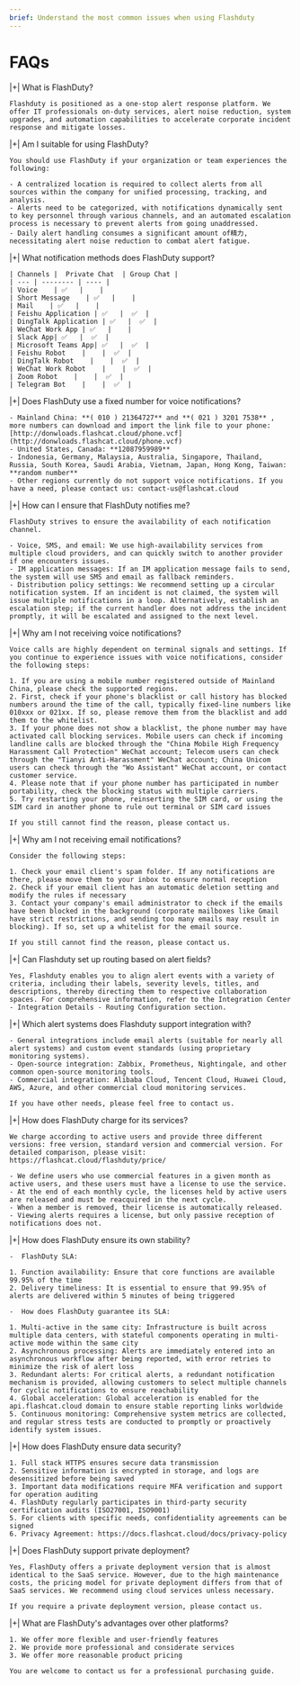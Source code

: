 ```yaml
---
brief: Understand the most common issues when using Flashduty
---
```


# FAQs

|+| What is FlashDuty?

    Flashduty is positioned as a one-stop alert response platform. We offer IT professionals on-duty services, alert noise reduction, system upgrades, and automation capabilities to accelerate corporate incident response and mitigate losses.

|+| Am I suitable for using FlashDuty?

    You should use FlashDuty if your organization or team experiences the following:

    - A centralized location is required to collect alerts from all sources within the company for unified processing, tracking, and analysis.
    - Alerts need to be categorized, with notifications dynamically sent to key personnel through various channels, and an automated escalation process is necessary to prevent alerts from going unaddressed.
    - Daily alert handling consumes a significant amount of精力, necessitating alert noise reduction to combat alert fatigue.

|+| What notification methods does FlashDuty support?

    | Channels |  Private Chat  | Group Chat |
    | --- | -------- | ---- |
    | Voice    | ✅   |    |
    | Short Message    | ✅   |    |
    | Mail    | ✅   |    |
    | Feishu Application | ✅   |  ✅  |
    | DingTalk Application | ✅   |  ✅  |
    | WeChat Work App | ✅   |    |
    | Slack App| ✅   |  ✅  |
    | Microsoft Teams App| ✅   |  ✅  |
    | Feishu Robot    |    |  ✅  |
    | DingTalk Robot    |    |  ✅  |
    | WeChat Work Robot    |    |  ✅  |
    | Zoom Robot    |    |  ✅  |
    | Telegram Bot    |    |  ✅  |

|+| Does FlashDuty use a fixed number for voice notifications?

    - Mainland China: **( 010 ) 21364727** and **( 021 ) 3201 7538** , more numbers can download and import the link file to your phone: [http://donwloads.flashcat.cloud/phone.vcf](http://donwloads.flashcat.cloud/phone.vcf)
    - United States, Canada: **12087959989**
    - Indonesia, Germany, Malaysia, Australia, Singapore, Thailand, Russia, South Korea, Saudi Arabia, Vietnam, Japan, Hong Kong, Taiwan: **random number**
    - Other regions currently do not support voice notifications. If you have a need, please contact us: contact-us@flashcat.cloud

|+| How can I ensure that FlashDuty notifies me?

    FlashDuty strives to ensure the availability of each notification channel.

    - Voice, SMS, and email: We use high-availability services from multiple cloud providers, and can quickly switch to another provider if one encounters issues.
    - IM application messages: If an IM application message fails to send, the system will use SMS and email as fallback reminders.
    - Distribution policy settings: We recommend setting up a circular notification system. If an incident is not claimed, the system will issue multiple notifications in a loop. Alternatively, establish an escalation step; if the current handler does not address the incident promptly, it will be escalated and assigned to the next level.

|+| Why am I not receiving voice notifications?

    Voice calls are highly dependent on terminal signals and settings. If you continue to experience issues with voice notifications, consider the following steps:

    1. If you are using a mobile number registered outside of Mainland China, please check the supported regions.
    2. First, check if your phone's blacklist or call history has blocked numbers around the time of the call, typically fixed-line numbers like 010xxx or 021xx. If so, please remove them from the blacklist and add them to the whitelist.
    3. If your phone does not show a blacklist, the phone number may have activated call blocking services. Mobile users can check if incoming landline calls are blocked through the "China Mobile High Frequency Harassment Call Protection" WeChat account; Telecom users can check through the "Tianyi Anti-Harassment" WeChat account; China Unicom users can check through the "Wo Assistant" WeChat account, or contact customer service.
    4. Please note that if your phone number has participated in number portability, check the blocking status with multiple carriers.
    5. Try restarting your phone, reinserting the SIM card, or using the SIM card in another phone to rule out terminal or SIM card issues

    If you still cannot find the reason, please contact us.

|+| Why am I not receiving email notifications?

    Consider the following steps:

    1. Check your email client's spam folder. If any notifications are there, please move them to your inbox to ensure normal reception
    2. Check if your email client has an automatic deletion setting and modify the rules if necessary
    3. Contact your company's email administrator to check if the emails have been blocked in the background (corporate mailboxes like Gmail have strict restrictions, and sending too many emails may result in blocking). If so, set up a whitelist for the email source.

    If you still cannot find the reason, please contact us.

|+| Can Flashduty set up routing based on alert fields?

    Yes, Flashduty enables you to align alert events with a variety of criteria, including their labels, severity levels, titles, and descriptions, thereby directing them to respective collaboration spaces. For comprehensive information, refer to the Integration Center - Integration Details - Routing Configuration section.

|+| Which alert systems does Flashduty support integration with?

    - General integrations include email alerts (suitable for nearly all alert systems) and custom event standards (using proprietary monitoring systems).
    - Open-source integration: Zabbix, Prometheus, Nightingale, and other common open-source monitoring tools.
    - Commercial integration: Alibaba Cloud, Tencent Cloud, Huawei Cloud, AWS, Azure, and other commercial cloud monitoring services.

    If you have other needs, please feel free to contact us.

|+| How does FlashDuty charge for its services?

    We charge according to active users and provide three different versions: free version, standard version and commercial version. For detailed comparison, please visit: https://flashcat.cloud/flashduty/price/

    - We define users who use commercial features in a given month as active users, and these users must have a license to use the service.
    - At the end of each monthly cycle, the licenses held by active users are released and must be reacquired in the next cycle.
    - When a member is removed, their license is automatically released.
    - Viewing alerts requires a license, but only passive reception of notifications does not.

|+| How does FlashDuty ensure its own stability?

    -  FlashDuty SLA:

    1. Function availability: Ensure that core functions are available 99.95% of the time
    2. Delivery timeliness: It is essential to ensure that 99.95% of alerts are delivered within 5 minutes of being triggered

    -  How does FlashDuty guarantee its SLA:

    1. Multi-active in the same city: Infrastructure is built across multiple data centers, with stateful components operating in multi-active mode within the same city
    2. Asynchronous processing: Alerts are immediately entered into an asynchronous workflow after being reported, with error retries to minimize the risk of alert loss
    3. Redundant alerts: For critical alerts, a redundant notification mechanism is provided, allowing customers to select multiple channels for cyclic notifications to ensure reachability
    4. Global acceleration: Global acceleration is enabled for the api.flashcat.cloud domain to ensure stable reporting links worldwide
    5. Continuous monitoring: Comprehensive system metrics are collected, and regular stress tests are conducted to promptly or proactively identify system issues.

|+| How does FlashDuty ensure data security?

    1. Full stack HTTPS ensures secure data transmission
    2. Sensitive information is encrypted in storage, and logs are desensitized before being saved
    3. Important data modifications require MFA verification and support for operation auditing
    4. FlashDuty regularly participates in third-party security certification audits (ISO27001, ISO9001)
    5. For clients with specific needs, confidentiality agreements can be signed
    6. Privacy Agreement: https://docs.flashcat.cloud/docs/privacy-policy

|+| Does FlashDuty support private deployment?

    Yes, FlashDuty offers a private deployment version that is almost identical to the SaaS service. However, due to the high maintenance costs, the pricing model for private deployment differs from that of SaaS services. We recommend using cloud services unless necessary.

    If you require a private deployment version, please contact us.

|+| What are FlashDuty's advantages over other platforms?

    1. We offer more flexible and user-friendly features
    2. We provide more professional and considerate services
    3. We offer more reasonable product pricing

    You are welcome to contact us for a professional purchasing guide.